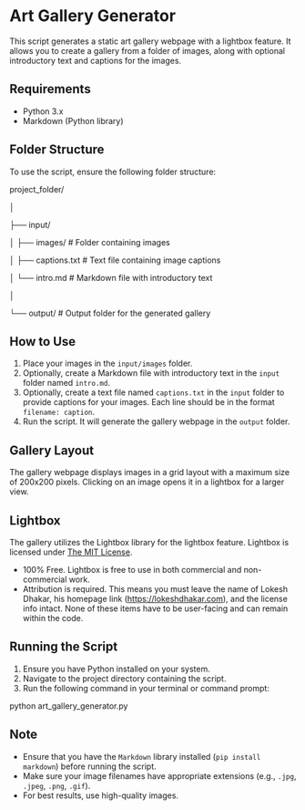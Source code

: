 # Art Gallery Generator

This script generates a static art gallery webpage with a lightbox feature. It allows you to create a gallery from a folder of images, along with optional introductory text and captions for the images.

## Requirements

- Python 3.x
- Markdown (Python library)

## Folder Structure

To use the script, ensure the following folder structure:

project_folder/

│

├── input/

│ ├── images/ # Folder containing images

│ ├── captions.txt # Text file containing image captions

│ └── intro.md # Markdown file with introductory text

│

└── output/ # Output folder for the generated gallery


## How to Use

1. Place your images in the `input/images` folder.
2. Optionally, create a Markdown file with introductory text in the `input` folder named `intro.md`.
3. Optionally, create a text file named `captions.txt` in the `input` folder to provide captions for your images. Each line should be in the format `filename: caption`.
4. Run the script. It will generate the gallery webpage in the `output` folder.

## Gallery Layout

The gallery webpage displays images in a grid layout with a maximum size of 200x200 pixels. Clicking on an image opens it in a lightbox for a larger view.

## Lightbox

The gallery utilizes the Lightbox library for the lightbox feature. Lightbox is licensed under [The MIT License](https://lokeshdhakar.com/projects/lightbox2/#license).

- 100% Free. Lightbox is free to use in both commercial and non-commercial work.
- Attribution is required. This means you must leave the name of Lokesh Dhakar, his homepage link (https://lokeshdhakar.com), and the license info intact. None of these items have to be user-facing and can remain within the code.

## Running the Script

1. Ensure you have Python installed on your system.
2. Navigate to the project directory containing the script.
3. Run the following command in your terminal or command prompt:

python art_gallery_generator.py

## Note

-   Ensure that you have the `Markdown` library installed (`pip install markdown`) before running the script.
-   Make sure your image filenames have appropriate extensions (e.g., `.jpg`, `.jpeg`, `.png`, `.gif`).
-   For best results, use high-quality images.
